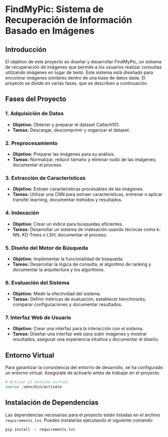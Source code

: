 # FindMyPic: Sistema de Recuperación de Información Basado en Imágenes

## Introducción

El objetivo de este proyecto es diseñar y desarrollar FindMyPic, un sistema de recuperación de imágenes que permite a los usuarios realizar consultas utilizando imágenes en lugar de texto. Este sistema está diseñado para encontrar imágenes similares dentro de una base de datos dada. El proyecto se divide en varias fases, que se describen a continuación.

## Fases del Proyecto

### 1. Adquisición de Datos
- **Objetivo:** Obtener y preparar el dataset Caltech101.
- **Tareas:** Descargar, descomprimir y organizar el dataset.

### 2. Preprocesamiento
- **Objetivo:** Preparar las imágenes para su análisis.
- **Tareas:** Normalizar, reducir tamaño y eliminar ruido de las imágenes; documentar el proceso.

### 3. Extracción de Características
- **Objetivo:** Extraer características procesables de las imágenes.
- **Tareas:** Utilizar una CNN para extraer características, entrenar o aplicar transfer learning, documentar métodos y resultados.

### 4. Indexación
- **Objetivo:** Crear un índice para búsquedas eficientes.
- **Tareas:** Desarrollar un sistema de indexación usando técnicas como k-NN, KD-Trees o LSH; documentar el proceso.

### 5. Diseño del Motor de Búsqueda
- **Objetivo:** Implementar la funcionalidad de búsqueda.
- **Tareas:** Desarrollar la lógica de consulta, el algoritmo de ranking y documentar la arquitectura y los algoritmos.

### 6. Evaluación del Sistema
- **Objetivo:** Medir la efectividad del sistema.
- **Tareas:** Definir métricas de evaluación, establecer benchmarks, comparar configuraciones y documentar resultados.

### 7. Interfaz Web de Usuario
- **Objetivo:** Crear una interfaz para la interacción con el sistema.
- **Tareas:** Diseñar una interfaz web para subir imágenes y mostrar resultados, asegurar una experiencia intuitiva y documentar el diseño.

## Entorno Virtual

Para garantizar la consistencia del entorno de desarrollo, se ha configurado un entorno virtual. Asegúrate de activarlo antes de trabajar en el proyecto.

```bash
# Activar el entorno virtual
source .venv/bin/activate
```
## Instalación de Dependencias

Las dependencias necesarias para el proyecto están listadas en el archivo `requirements.txt`. Puedes instalarlas ejecutando el siguiente comando:

```bash
pip install -r requirements.txt
```